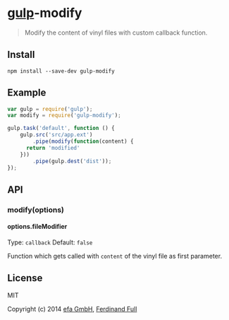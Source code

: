 # [gulp](http://gulpjs.com)-modify

> Modify the content of vinyl files with custom callback function.


## Install

```
npm install --save-dev gulp-modify
```


## Example

```js
var gulp = require('gulp');
var modify = require('gulp-modify');

gulp.task('default', function () {
	gulp.src('src/app.ext')
		.pipe(modify(function(content) {
      return 'modified'
    }))
		.pipe(gulp.dest('dist'));
});
```


## API

### modify(options)

#### options.fileModifier

Type: `callback`
Default: `false`

Function which gets called with `content` of the vinyl file as first parameter.


## License

MIT

Copyright (c) 2014 [efa GmbH](http://efa-gmbh.com/), [Ferdinand Full](https://github.com/medialwerk)
